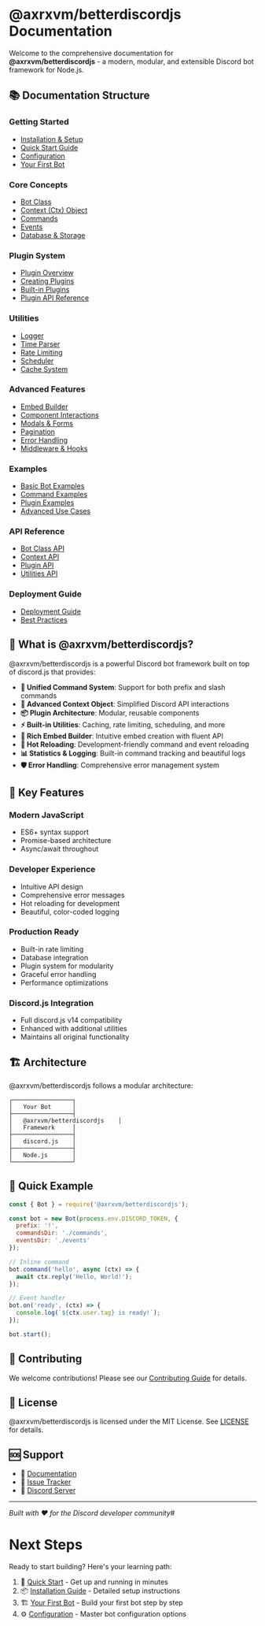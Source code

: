 # @axrxvm/betterdiscordjs Documentation

Welcome to the comprehensive documentation for **@axrxvm/betterdiscordjs** - a modern, modular, and extensible Discord bot framework for Node.js.

## 📚 Documentation Structure

### Getting Started
- [Installation & Setup](./getting-started/installation.md)
- [Quick Start Guide](./getting-started/quick-start.md)
- [Configuration](./getting-started/configuration.md)
- [Your First Bot](./getting-started/first-bot.md)

### Core Concepts
- [Bot Class](./core/bot-class.md)
- [Context (Ctx) Object](./core/context.md)
- [Commands](./core/commands.md)
- [Events](./core/events.md)
- [Database & Storage](./core/database.md)

### Plugin System
- [Plugin Overview](./plugins/overview.md)
- [Creating Plugins](./plugins/creating-plugins.md)
- [Built-in Plugins](./plugins/built-in-plugins.md)
- [Plugin API Reference](./plugins/api-reference.md)

### Utilities
- [Logger](./utilities/logger.md)
- [Time Parser](./utilities/time.md)
- [Rate Limiting](./utilities/rate-limiting.md)
- [Scheduler](./utilities/scheduler.md)
- [Cache System](./utilities/cache.md)

### Advanced Features
- [Embed Builder](./advanced/embed-builder.md)
- [Component Interactions](./advanced/components.md)
- [Modals & Forms](./advanced/modals.md)
- [Pagination](./advanced/pagination.md)
- [Error Handling](./advanced/error-handling.md)
- [Middleware & Hooks](./advanced/middleware.md)

### Examples
- [Basic Bot Examples](./examples/basic-bots.md)
- [Command Examples](./examples/commands.md)
- [Plugin Examples](./examples/plugins.md)
- [Advanced Use Cases](./examples/advanced.md)

### API Reference
- [Bot Class API](./api/bot.md)
- [Context API](./api/context.md)
- [Plugin API](./api/plugin.md)
- [Utilities API](./api/utilities.md)

### Deployment Guide
- [Deployment Guide](./deployment/deployment.md)
- [Best Practices](./deployment/best-practices.md)

## 🚀 What is @axrxvm/betterdiscordjs?

@axrxvm/betterdiscordjs is a powerful Discord bot framework built on top of discord.js that provides:

- **🎯 Unified Command System**: Support for both prefix and slash commands
- **🔧 Advanced Context Object**: Simplified Discord API interactions
- **📦 Plugin Architecture**: Modular, reusable components
- **⚡ Built-in Utilities**: Caching, rate limiting, scheduling, and more
- **🎨 Rich Embed Builder**: Intuitive embed creation with fluent API
- **🔄 Hot Reloading**: Development-friendly command and event reloading
- **📊 Statistics & Logging**: Built-in command tracking and beautiful logs
- **🛡️ Error Handling**: Comprehensive error management system

## 🎯 Key Features

### Modern JavaScript
- ES6+ syntax support
- Promise-based architecture
- Async/await throughout

### Developer Experience
- Intuitive API design
- Comprehensive error messages
- Hot reloading for development
- Beautiful, color-coded logging

### Production Ready
- Built-in rate limiting
- Database integration
- Plugin system for modularity
- Graceful error handling
- Performance optimizations

### Discord.js Integration
- Full discord.js v14 compatibility
- Enhanced with additional utilities
- Maintains all original functionality

## 🏗️ Architecture

@axrxvm/betterdiscordjs follows a modular architecture:

```
┌─────────────────┐
│   Your Bot      │
├─────────────────┤
│   @axrxvm/betterdiscordjs    │
│   Framework     │
├─────────────────┤
│   discord.js    │
├─────────────────┤
│   Node.js       │
└─────────────────┘
```

## 📖 Quick Example

```javascript
const { Bot } = require('@axrxvm/betterdiscordjs');

const bot = new Bot(process.env.DISCORD_TOKEN, {
  prefix: '!',
  commandsDir: './commands',
  eventsDir: './events'
});

// Inline command
bot.command('hello', async (ctx) => {
  await ctx.reply('Hello, World!');
});

// Event handler
bot.on('ready', (ctx) => {
  console.log(`${ctx.user.tag} is ready!`);
});

bot.start();
```

## 🤝 Contributing

We welcome contributions! Please see our [Contributing Guide](./CONTRIBUTING.md) for details.

## 📄 License

@axrxvm/betterdiscordjs is licensed under the MIT License. See [LICENSE](../LICENSE) for details.

## 🆘 Support

- 📖 [Documentation](./index.md)
- 🐛 [Issue Tracker](https://github.com/axrxvm/betterdiscordjs/issues)
- 💬 [Discord Server](https://discord.gg/your-server)

---

*Built with ❤️ for the Discord developer community*#
# Next Steps

Ready to start building? Here's your learning path:

1. 🚀 [Quick Start](./getting-started/quick-start.md) - Get up and running in minutes
2. 📦 [Installation Guide](./getting-started/installation.md) - Detailed setup instructions  
3. 🏗️ [Your First Bot](./getting-started/first-bot.md) - Build your first bot step by step
4. ⚙️ [Configuration](./getting-started/configuration.md) - Master bot configuration options